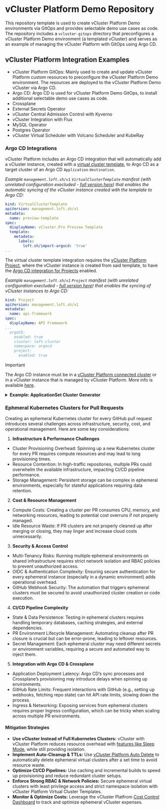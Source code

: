 # vCluster Platform Demo Repository
This repository template is used to create vCluster Platform Demo environments via GitOps and provides selectable demo use cases as code. The repository includes a `vcluster-gitops` directory that preconfigures a vCluster Platform Demo environment (a templated vCluster) and serves as an example of managing the vCluster Platform with GitOps using Argo CD.

## vCluster Platform Integration Examples

- vCluster Platform GitOps: Mainly used to create and update vCluster Platform custom resources to preconfigure the vCluster Platform Demo environment. The resources are deployed to the vCluster Platform Demo vCluster via Argo CD.
- Argo CD: Argo CD is used for vCluster Platform Demo GitOps, to install additional selectable demo use cases as code.
- Crossplane
- External Secrets Operator
- vCluster Central Admission Control with Kyverno
- vCluster Integration with Flux
- MySQL Operator
- Postgres Operator
- vCluster Virtual Scheduler with Volcano Scheduler and KubeRay

### Argo CD Integrations

vCluster Platform includes an Argo CD integration that will automatically add a vCluster instance, created with a [virtual cluster template](https://www.vcluster.com/pro/docs/virtual-clusters/templates), to Argo CD as a target cluster of an Argo CD `Application` `destination`. 

*Example `management.loft.sh/v1` `VirtualClusterTemplate` manifest (with unrelated configuration execluded - [full version here](https://github.com/loft-demos/loft-demo-base/blob/main/loft/vcluster-templates.yaml)) that enables the automatic syncing of the vCluster instance created with the template to Argo CD:*

```yaml
kind: VirtualClusterTemplate
apiVersion: management.loft.sh/v1
metadata:
  name: preview-template
spec:
  displayName: vCluster.Pro Preview Template
  template:
    metadata:
      labels:
        loft.sh/import-argocd: 'true'
...
```

The virtual cluster template integration requires the [vCluster Platform Project](https://www.vcluster.com/docs/platform/administer/projects/create), where the vCluster instance is created from said template, to have the [Argo CD integration for Projects](https://www.vcluster.com/docs/platform/integrations/argocd#project-integration) enabled.

*Example `management.loft.sh/v1` `Project` manifest (with unrelated configuration execluded - [full version here](https://github.com/loft-demos/loft-demo-base/blob/main/loft/projects.yaml)) that enables the syncing of vCluster instances to Argo CD:*

```yaml
kind: Project
apiVersion: management.loft.sh/v1
metadata:
  name: api-framework
spec:
  displayName: API Framework
...
  argoCD:
    enabled: true
    cluster: loft-cluster
    namespace: argocd
    project:
      enabled: true
```
>[!IMPORTANT]
>The Argo CD instance must be in a [vCluster Platform connected cluster](https://www.vcluster.com/docs/platform/administer/clusters/connect-cluster) or in a vCluster instance that is managed by vCluster Platform. More info is available [here](https://www.vcluster.com/docs/platform/integrations/argocd).

<details>
<summary><b>Example: ApplicationSet Cluster Generator</b></summary>
>[!IMPORTANT]
>The vCluster Platform Argo CD integration, as described above, must be enabled on the vCluster Platform project the vCluster instance is created in, for the vCluster instance to be automatically added to Argo CD as an available `Application` `destination` cluster.

In addition to automatically adding/syncing vCluster instances to Argo CD, the vCluster Platform integration also syncs `instanceTemplate` `labels` of a virtual cluster template to the Argo CD cluster `Secret` generated by the integration discussed above. This integration allows the use of the `labels` as `selectors` with the [Argo CD Cluster Generator](https://argo-cd.readthedocs.io/en/stable/operator-manual/applicationset/Generators-Cluster/) for `ApplciationSets`.

*Example `management.loft.sh/v1` `VirtualClusterTemplate` manifest (with unrelated configuration execluded - [full version here](https://github.com/loft-demos/loft-demo-base/blob/main/loft/vcluster-templates.yaml)) that enables the automatic syncing of vCluster instances created with this template to Argo CD and adds the `spec.versions.template.metadata.labels` to the generate Argo CD Cluster `Secret`:*

```yaml
apiVersion: management.loft.sh/v1
kind: VirtualClusterTemplate
metadata:
  name: vcluster-pro-template
  labels:
    app.kubernetes.io/instance: loft-configuration
spec:
  displayName: Virtual Cluster Pro Template
...
  template:
...
  versions:
    - template:
        metadata:
          labels:
            loft.sh/import-argocd: 'true'
        instanceTemplate:
          metadata:
            labels:
              env: '{{ .Values.env }}'
              team: '{{ .Values.loft.project }}'
        pro:
          enabled: true
...
      parameters:
      ...
        - variable: env
          label: Deployment Environment
          description: Environment for deployments for this vCluster used as cluster label for Argo CD ApplicationSet Cluster Generator
          options:
            - dev
            - qa
            - prod
          defaultValue: dev
      version: 1.0.0
    - template:
        metadata: {}
        instanceTemplate:
          metadata: {}
      version: 0.0.0
...
```
In this example the value for the `instanceTemplate.metadata.labels.env` label is populated with the selected `env` parameter value, but the value also be hardcoded so that every vCluster instance created from this template had the same `env` label value. The `team` label is populated with the `project` vCluster Platform Parameter values as documented [here](https://www.vcluster.com/docs/platform/administer/templates/advanced/parameters).

The generated Argo CD Cluster `Secret` for a vCluster instance created in the `api-framework` project and using the above template:

```yaml
apiVersion: v1
kind: Secret
metadata:
  name: loft-api-framework-vcluster-api-framework-dev
  namespace: argocd
  labels:
    argocd.argoproj.io/secret-type: cluster
    env: dev
    loft.sh/vcluster-instance-name: api-framework-dev
    loft.sh/vcluster-instance-namespace: loft-p-api-framework
    team: api-framework
  annotations:
    co-managed-by: loft.sh
    managed-by: argocd.argoproj.io
data:
  config: >-
    ...
  name: bG9mdC1hcGktZnJhbWV3b3JrLXZjbHVzdGVyLWFwaS1mcmFtZXdvcmstZGV2
  server: >-
    ...
type: Opaque
```
With all of that in place, you would then be able to create an Argo CD `ApplicationSet` that used the Cluster Generator as below (replacing necessary values with those for your Git repository):

```yaml
apiVersion: argoproj.io/v1alpha1
kind: ApplicationSet
metadata:
  name: REPO_NAME-env-config
  namespace: argocd
spec:
  generators:
    - clusters:
        selector:
          matchLabels:
            env: "dev"
    - clusters:
        selector:
          matchLabels:
            env: "qa"
    - clusters:
        selector:
          matchLabels:
            env: "prod"
  template:
    metadata:
      # {{name}} is the name of the kubernetes cluster as selected by the spec above
      name: REPO_NAME-{{name}}
    spec:
      destination:
        # {{server}} is the url of the 
        server: '{{server}}'
        # {{metadata.labels.env}} is the value of the env label that is being used to select kubernetes clusters 
        # and used as sub-folder in the target git repository
        namespace: hello-world-app-{{metadata.labels.env}}
      info:
        - name: GitHub Repo
          value: https://github.com/loft-demos/REPO_NAME/
      project: default
      source:
        path: k8s-manifests/{{metadata.labels.env}}/
        repoURL: https://github.com/loft-demos/REPO_NAME.git
        targetRevision: main
      syncPolicy:
        automated:
          selfHeal: true
        syncOptions:
          - CreateNamespace=true
```
>[!NOTE]
>The use of the `env` label as part of the `spec.template.spec.source.path` allowing vCluster instances with different `env` values to target different subdirectories in the GitHub repository for the Argo CD generated `Application`.

The resulting Argo CD `Application` for the `hello-app-a1` repository:

```yaml
apiVersion: argoproj.io/v1alpha1
kind: Application
metadata:
  name: hello-app-a1-config
  namespace: argocd
spec:
  destination:
    namespace: hello-world-app
    server: >-
      https://a1.us.demo.dev/kubernetes/project/api-framework/virtualcluster/api-framework-dev
  info:
    - name: GitHub Repo
      value: https://github.com/loft-demos/hello-app-a1/
  project: default
  source:
    path: k8s-manifests/dev/
    repoURL: https://github.com/loft-demos/hello-app-a1.git
    targetRevision: main
  syncPolicy:
    automated:
      selfHeal: true
    syncOptions:
      - CreateNamespace=true
```
</details>

### Ephmeral Kubernetes Clusters for Pull Requests
Creating an ephemeral Kubernetes cluster for every GitHub pull request introduces several challenges across infrastructure, security, cost, and operational management. Here are some key considerations:

1. **Infrastructure & Performance Challenges**
  - Cluster Provisioning Overhead: Spinning up a new Kubernetes cluster for every PR requires compute resources and may lead to long provisioning times.
  - Resource Contention: In high-traffic repositories, multiple PRs could overwhelm the available infrastructure, impacting CI/CD pipeline performance.
  - Storage Management: Persistent storage can be complex in ephemeral environments, especially for stateful applications requiring data retention.
2. **Cost & Resource Management**
  - Compute Costs: Creating a cluster per PR consumes CPU, memory, and networking resources, leading to potential cost overruns if not properly managed.
  - Idle Resource Waste: If PR clusters are not properly cleaned up after merging or closing, they may linger and increase cloud costs unnecessarily.
3. **Security & Access Control**
  - Multi-Tenancy Risks: Running multiple ephemeral environments on shared infrastructure requires strict network isolation and RBAC policies to prevent unauthorized access.
  - OIDC & Authentication Complexity: Ensuring secure authentication for every ephemeral instance (especially in a dynamic environment) adds operational overhead.
  - GitHub Webhook Security: The automation that triggers ephemeral clusters must be secured to avoid unauthorized cluster creation or code execution.
4. **CI/CD Pipeline Complexity**
  - State & Data Persistence: Testing in ephemeral clusters requires handling temporary databases, caching strategies, and external dependencies.
  - PR Environment Lifecycle Management: Automating cleanup after PR closure is crucial but can be error-prone, leading to leftover resources.
  - Secret Management: Each ephemeral cluster may need different secrets or environment variables, requiring a secure and automated way to inject them.
5. **Integration with Argo CD & Crossplane**
  - Application Deployment Latency: Argo CD’s sync processes and Crossplane’s provisioning may introduce delays when spinning up environments.
  - GitHub Rate Limits: Frequent interactions with GitHub (e.g., setting up webhooks, fetching repo state) can hit API rate limits, slowing down the process.
  - Ingress & Networking: Exposing services from ephemeral clusters requires proper Ingress configuration, which can be tricky when scaling across multiple PR environments.

#### Mitigation Strategies
- **Use vCluster Instead of Full Kubernetes Clusters:** vCluster with vCluster Platform reduces resource overhead with [features like Sleep Mode](https://www.vcluster.com/docs/platform/use-platform/virtual-clusters/key-features/sleep-mode), while still providing isolation. 
- **Implement Auto-Cleanup & TTLs:** Use [vCluster Platform Auto Delete](https://www.vcluster.com/docs/platform/configure/cost-control) to automatically delete ephemeral virtual clusters after a set time to avoid resource waste.
- **Optimize CI/CD Pipelines:** Use caching and incremental builds to speed up provisioning and reduce redundant cluster setups.
- **Enforce Strong RBAC & Network Policies:** Secure ephemeral virtual clusters with least privilege access and strict namespace isolation with vCluster Platform Virtual Cluster Templates.
- **Monitor & Optimize Costs:** Leverage the vCluster Platfrom [Cost Control Dashboard](https://www.vcluster.com/docs/platform/configure/cost-control) to track and optimize ephemeral vCluster expenses.
